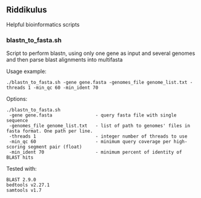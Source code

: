 ## Riddikulus
Helpful bioinformatics scripts


### blastn_to_fasta.sh

Script to perform blastn, using only one gene as input and several genomes and then parse blast alignments into multifasta

 Usage example: 

```
./blastn_to_fasta.sh -gene gene.fasta -genomes_file genome_list.txt -threads 1 -min_qc 60 -min_ident 70
```

 Options: 

```
./blastn_to_fasta.sh
 -gene gene.fasta                - query fasta file with single sequence
 -genomes_file genome_list.txt   - list of path to genomes' files in fasta format. One path per line.  
 -threads 1                      - integer number of threads to use
 -min_qc 60                      - minimum query coverage per high-scoring segment pair (float)
 -min_ident 70                   - minimum percent of identity of BLAST hits
```


Tested with:
```
BLAST 2.9.0
bedtools v2.27.1
samtools v1.7
```
